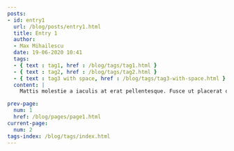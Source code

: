 ```yaml
---
posts:
- id: entry1
  url: /blog/posts/entry1.html
  title: Entry 1
  author:
  - Max Mihailescu
  date: 19-06-2020 10:41
  tags:
  - { text : tag1, href : /blog/tags/tag1.html }
  - { text : tag2, href : /blog/tags/tag2.html }
  - { text : tag3 with space, href : /blog/tags/tag3-with-space.html }
  content: |
    Mattis molestie a iaculis at erat pellentesque. Fusce ut placerat orci nulla pellentesque. Pulvinar pellentesque habitant morbi tristique senectus. Mi eget mauris pharetra et ultrices neque ornare aenean. Aliquam purus sit amet luctus. At lectus urna duis convallis convallis tellus id interdum velit. Aliquet nibh praesent tristique magna sit. Vitae purus faucibus ornare suspendisse. Adipiscing vitae proin sagittis nisl rhoncus mattis rhoncus. Suspendisse sed nisi lacus sed viverra tellus in hac. In fermentum posuere urna nec tincidunt praesent. Ultrices in iaculis nunc sed augue lacus. Metus dictum at tempor commodo ullamcorper. Aenean pharetra magna ac placerat vestibulum lectus mauris ultrices... [read more](/blog/posts/entry1.html)

prev-page:
  num: 1
  href: /blog/pages/page1.html
current-page:
  num: 2
tags-index: /blog/tags/index.html
---
```

